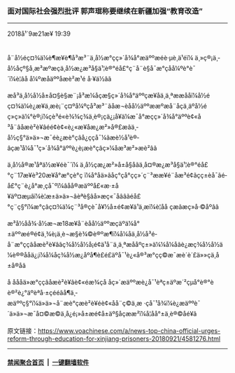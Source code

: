 ### 面对国际社会强烈批评 郭声琨称要继续在新疆加强“教育改造”
------------------------

<div class="published">
 <span class="date" title="ä¸­å½æ¶é´">
  <time datetime="2018-09-21T19:39:20+08:00">
   2018å¹´9æ21æ¥ 19:39
  </time>
 </span>
</div>
<br/>
<div class="wsw">
 <p>
  å¨å½éç¤¾ä¼è¶æ¥è¶å³æ³¨ä¸­å½æ°çç»´å¾å°æäººæé­è·µè¸ä¹éï¼ ä¸»ç®¡ä¸­å½åçº§å¸æ³æºæçä¸­å½æ¿æ³å§ä¹¦è®°é­å£°ç¨å¨è§å¯æ°çåå¼ºè°è¯´ï¼è¦âå å¼ºæåäººåæè²æ¹é å·¥ä½âã
 </p>
 <p>
  æå³ä¸­å½å½å±å¤§è§æ¨¡å³æ¼åçæ§ç»´å¾å°äººçæ¥åä¸ä¸ªææååï¼å½éç¤¾ä¼è¿æ¥ä¸æ­è¡¨ç¤ºå¼ºçå³æ³¨ãåæ¬èåå½äººææºæå¨åçä¸äºå½éç»ç»ä¼°è®¡ï¼çè³é«è¾¾ç¾ä¸è®¡çä¿¡å¥ä¼æ¯å°æçç»´å¾å°äººè¢«å³å¨âåæè²è¥âéé¢è¢«è¿«æ¥åæ¿æ²»å®£æãä¸­å½ç§°ä»ä»¬æ¯éè¿æè°çâå¿ççå¯¼ãæè½å¹è®­âç­æ¹å¼å¯¹ç»´å¾å°äººè¿è¡æè°çâç»¼åæ³æ²»æè²âã
 </p>
 <p>
  ä¸­å½å®æ¹åªä½æ¥éè¯´ï¼ ä¸­å½çæ¿æ²»å±å§åãä¸­å¤®æ¿æ³å§ä¹¦è®°é­å£°ç¨17æ¥è³20æ¥å°æ°çè°ç ï¼å°åä»ãåç°ç­å°çç»´ç¨³ææ¥é¨åæ³é¢ãçç±èå¯ãé­å£°ç¨è¿å°æ¸çå¯ºï¼âåå®æäººå£«æ·±å¥äº¤æµâï¼è¦æ±ä»ä»¬âèªè§âå»æç«¯åââãé­å£°ç¨ç§°ï¼æ°çâç¤¾ä¼ç¨³å®çè¯å¥½å±é¢æ¥ä¹ä¸æï¼è¦åå çæãæç»­å·©åºâã
 </p>
 <p>
  æ³å½åå¾·å½æ¬æ18æ¥å¨èåå½äººæçäºä¼å°±äººæé®é¢ä¸¾è¡ä¸è¬æ§è¾©è®ºæ¶ï¼å¼åä¸­å½å³é­å¨æ°ççâåæè²è¥âãç¾å½å½å¡é¢ä¹å¨ä¸ä¸ªæååºç±»ä¼¼å¼åãè¿æç¾å½å½ä¼è®®ååä¿¡ï¼å¼åç¾å½æ¿åºå¶è£é£äºå¯¹è¿«å®³æ°çç©æ¯æè´è´£ä»»çä¸­å±å®åã
 </p>
 <p>
  å åååä»æ°ççâåæè²è¥âè¢«éæ¾çå åç»´æäººæè¿å¯¹èªç±äºæ´²çµå°è®°èè®²è¿°äºèªå·±çé­éãå¶ä¸­æäººç§°ï¼ä»ä»¬å¨æè°çæè²è¥éè¢«åå¨ç©ä¸æ ·çå¯¹å¾ï¼è¿æäººè¯´ä»ä»¬æ¯å¤©æ©ä¸å¿é¡»å±æ­é¢å±äº§åçæ­æ²ï¼å¦åå°±ä¸è®©åé¥­ã
 </p>
</div>

原文链接：https://www.voachinese.com/a/news-top-china-official-urges-reform-through-education-for-xinjiang-prisoners-20180921/4581276.html


------------------------
#### [禁闻聚合首页](https://github.com/gfw-breaker/banned-news/blob/master/README.md) &nbsp;|&nbsp;  [一键翻墙软件](https://github.com/gfw-breaker/nogfw/blob/master/README.md)